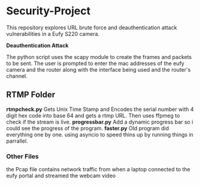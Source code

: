 # Security-Project

This repository explores URL brute force and deauthentication attack vulnerabilities in a Eufy S220 camera. 


**Deauthentication Attack**

The python script uses the scapy module to create the frames and packets to be sent. The user is prompted to enter the mac addresses of the eufy camera and the router along with the interface being used and the router's channel.

## RTMP Folder
**rtmpcheck.py**
Gets Unix Time Stamp and Encodes the serial number with 4 digit hex code into base 64 and gets a rtmp URL. Then uses ffpmeg to check if the stream is live.
**progressbar.py**
Add a dynamic progress bar so i could see the progress of the program.
**faster.py**
Old program did everything one by one. using asyncio to speed thins up by running things in parrallel.
### Other Files
the Pcap file contains network traffic from when a laptop connected to the eufy portal and streamed the webcam video
